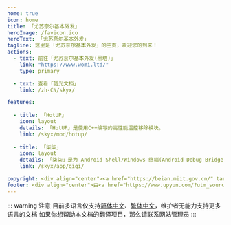 ```yaml
---
home: true
icon: home
title: 「尤苏奈尔基本外发」
heroImage: /favicon.ico
heroText: 「尤苏奈尔基本外发」
tagline: 这里是「尤苏奈尔基本外发」的主页，欢迎您的到来！
actions:
  - text: 前往「尤苏奈尔基本外发(黑塔)」
    link: "https://www.womi.ltd/"
    type: primary

  - text: 查看「韶光文档」
    link: /zh-CN/skyx/

features:
  
  - title: 「HotUP」
    icon: layout
    details: 「HotUP」是使用C++编写的高性能温控移除模块。
    link: /skyx/mod/hotup/
  
  - title: 「柒柒」
    icon: layout
    details: 「柒柒」是为 Android Shell/Windows 终端(Android Debug Bridge) 编写的可以使用指令来显示 Toast/通知/常驻通知 的应用。
    link: /skyx/app/qiqi/

copyright: <div align="center"><a href="https://beian.miit.gov.cn/" target="_blank">鲁ICP备2023014368号-1</a><div align='center'><a href='https://icp.gov.moe/?keyword=20233348' target='_blank'>萌ICP备20233348号</a></div></div><div align="center">Copyright ©2023-2023 <a href="mailto:Xilor@womi.ltd" target="_blank">「尤苏奈尔·希洛尔」</a>, All Rights Reserved.</div>
footer: <div align="center">由<a href="https://www.upyun.com/?utm_source=lianmeng&utm_medium=referral" target="_blank"><img src="/upyun.png" alt="Image" width="80" height="40"></a>提供云端服务</div><div align="center">如果在网站内遇到「文字错误」或者「内容错误」的情况那么请务必向网站管理员进行反馈</div>
---
```


::: warning 注意
目前多语言仅支持[简体中文](/zh-CN/)、[繁体中文](/)，维护者无能力支持更多语言的文档
如果你想帮助本文档的翻译项目，那么请联系网站管理员
:::
